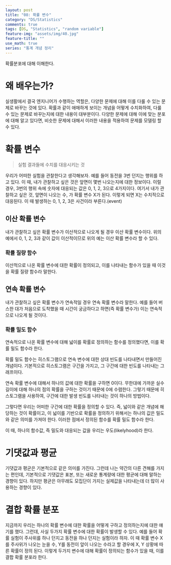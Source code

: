 ```yaml
---
layout: post
title: "08: 확률 변수"
category: "DS/Statistics"
comments: true
tags: [DS, "Statistics", "random variable"]
feature-img: "assets/img/40.jpg"
feature-title: ""
use_math: true
series: "통계 개념 정리"
---
```


확률분포에 대해 이해한다.

# 왜 배우는가?

실생활에서 결국 엔지니어가 수행하는 역할은, 다양한 문제에 대해 이를 다룰 수 있는 문제로 바꾸는 것에 있다. 확률과 같이 애매하게 보이는 개념을 어떻게 수치화하여, 다룰 수 있는 문제로 바꾸는지에 대한 내용이 대부분이다. 다양한 문제에 대해 이에 맞는 분포에 대해 알고 있다면, 비슷한 문제에 대해서 이러한 내용을 적용하여 문제를 모델링 할 수 있다.

# 확률 변수

> 실험 결과들에 수치를 대응시키는 것

우리가 어떠한 실험을 관찰한다고 생각해보자. 예를 들어 동전을 3번 던지는 행위를 하고 있다. 이 때, 내가 관찰하고 싶은 것은 앞면이 몇번 나오는지에 대한 정보이다. 이럴 경우, 3번의 행위 속에 숫자에 대응되는 값은 0, 1, 2, 3으로 4가지이다. 여기서 내가 관찰하고 싶은 것, 앞면이 나오는 수, 가 확률 변수 X가 된다. 이렇게 되면 X는 수치적으로 대응된다. 이 때 발생하는 0, 1, 2, 3은 사건이라 부른다.(event)

## 이산 확률 변수

내가 관찰하고 싶은 확률 변수가 이산적으로 나오게 될 경우 이산 확률 변수이다. 위의 예에서 0, 1, 2, 3과 같이 값이 이산적이므로 위의 예는 이산 확률 변수라 할 수 있다.

### 확률 질량 함수

이산적으로 나온 확률 변수에 대한 확률이 정의되고, 이를 나타내는 함수가 있을 때 이것을 확률 질량 함수라 말한다.

## 연속 확률 변수

내가 관찰하고 싶은 확률 변수가 연속적일 경우 연속 확률 변수라 말한다. 예를 들어 버스한 대가 처음으로 도착했을 때 시간이 궁금하다고 하면(즉 확률 변수가) 이는 연속적으로 나오게 될 것이다.

### 확률 밀도 함수

연속적으로 나온 확률 변수에 대해 넓이를 확률로 정의하는 함수를 정의했다면, 이를 확률 밀도 함수라 한다.

확률 밀도 함수는 히스토그램으로 연속 변수에 대한 상대 빈도를 나타내면서 만들어진 개념이다. 기본적으로 히스토그램은 구간을 가지고, 그 구간에 대한 빈도를 나타내는 그래프이다.

연속 확률 변수에 대해서 하나의 값에 대한 확률을 구하면 0이다. 무한대에 가까운 실수 길이에 대해 하나의 점의 확률을 구하는 것이기 때문에 0에 수렴한다. 그렇기 때문에 히스토그램을 사용하여, 구간에 대한 발생 빈도를 나타내는 것이 하나의 방법이다.

그렇다면 우리는 어떠한 구간에 대한 확률을 정의할 수 있다. 즉, 넓이와 같은 개념에 해당하는 것이 확률이고, 이 넓이를 기반으로 확률을 정의하기 위해서는 하나의 값은 밀도와 같은 의미를 가져야 한다. 이러한 점에서 정의된 함수를 확률 밀도 함수라 한다.

이 때, 하나의 함수값, 즉 밀도와 대응되는 값을 우리는 우도(likelyhood)라 한다.

# 기댓값과 평균

기댓값과 평균은 기본적으로 같은 의미를 가진다. 그런데 나는 약간의 다른 견해를 가지는 편인데, 기본적으로 기댓값은 표본, 또는 새로운 통계량에 대한 평균에 대해 말하는 경향이 있다. 하지만 평균은 아무래도 모집단이 가지는 실제값을 나타내는데 더 많이 사용하는 경향이 있다.

# 결합 확률 분포

지금까지 우리는 하나의 확률 변수에 대한 확률을 어떻게 구하고 정의하는지에 대한 얘기를 했다. 그런데, 사실 두가지 확률 변수에 대한 확률이 발생할 수 있다. 예를 들어 확률 실험이 주사위를 하나 던지고 동전을 하나 던지는 실험이라 하자. 이 때 확률 변수 X를 주사위가 나오는 눈을 수, Y를 동전이 앞이 나오는 수라고 할 경우에 X, Y 상황에 따른 확률이 정의 된다. 이렇게 두가지 변수에 대해 확률이 정의되는 함수가 있을 때, 이를 결합 확률 분포라 한다.
